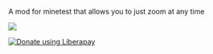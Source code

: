 A mod for minetest that allows you to just zoom at any time


<img src="https://img.shields.io/liberapay/receives/Alib234.svg?logo=liberapay">


<noscript><a href="https://liberapay.com/Alib234/donate"><img alt="Donate using Liberapay" src="https://liberapay.com/assets/widgets/donate.svg"></a></noscript>
